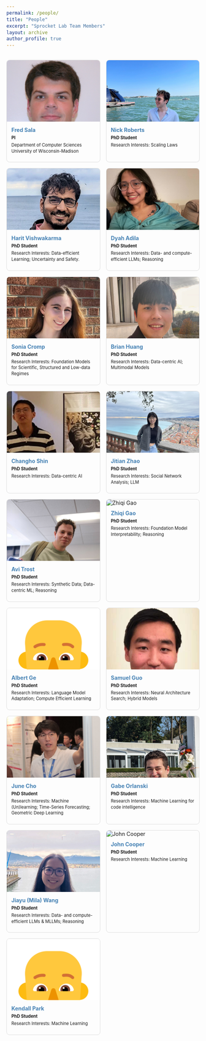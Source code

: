 ```yaml
---
permalink: /people/
title: "People"
excerpt: "Sprocket Lab Team Members"
layout: archive
author_profile: true
---
```


<div class="people-container">

  <div class="person-card">
    <img src="/images/lab_members/fred.jpg" alt="Fred Sala" onerror="this.src='/images/lab_members/fred.jpg'">
    <h3><a href="https://pages.cs.wisc.edu/~fredsala/">Fred Sala</a></h3>
    <p class="position">PI</p>
    <p class="research-interests">Department of Computer Sciences<br>
    University of Wisconsin-Madison</p>
  </div>

  <div class="person-card">
    <img src="/images/lab_members/nick.png" alt="Nick Roberts" onerror="this.src='/images/lab_members/nick.png'">
    <h3><a href="https://nick11roberts.github.io/">Nick Roberts</a></h3>
    <p class="position">PhD Student</p>
    <p class="research-interests">Research Interests: Scaling Laws</p>
  </div>
  
  <div class="person-card">
    <img src="/images/lab_members/harit.jpg" alt="Harit Vishwakarma" onerror="this.src='/images/lab_members/harit.jpg'">
    <h3><a href="https://harit7.github.io/">Harit Vishwakarma</a></h3>
    <p class="position">PhD Student</p>
    <p class="research-interests">Research Interests: Data-efficient Learning; Uncertainty and Safety.</p>
  </div>
  
  <div class="person-card">
    <img src="/images/lab_members/dyah.jpg" alt="Dyah Adila" onerror="this.src='/images/lab_members/dyah.jpg'">
    <h3><a href="https://dyahadila.github.io/">Dyah Adila</a></h3>
    <p class="position">PhD Student</p>
    <p class="research-interests">Research Interests: Data- and compute-efficient LLMs; Reasoning</p>
  </div>
  
  <div class="person-card">
    <img src="/images/lab_members/sonia.jpeg" alt="Sonia Cromp" onerror="this.src='/images/lab_members/sonia.jpeg'">
    <h3><a href="https://socromp.github.io/">Sonia Cromp</a></h3>
    <p class="position">PhD Student</p>
    <p class="research-interests">Research Interests: Foundation Models for Scientific, Structured and Low-data Regimes</p>
  </div>
  
  <div class="person-card">
    <img src="/images/lab_members/brian.jpg" alt="Brian Huang" onerror="this.src='/images/lab_members/brian.jpg'">
    <h3><a href="https://zihengh1.github.io/">Brian Huang</a></h3>
    <p class="position">PhD Student</p>
    <p class="research-interests">Research Interests: Data-centric AI; Multimodal Models </p>
  </div>
  
  <div class="person-card">
    <img src="/images/lab_members/cshin.jpg" alt="Changho Shin" onerror="this.src='/images/lab_members/cshin.jpg'">
    <h3><a href="https://ch-shin.github.io/">Changho Shin</a></h3>
    <p class="position">PhD Student</p>
    <p class="research-interests">Research Interests: Data-centric AI</p>
  </div>
  
  <div class="person-card">
    <img src="/images/lab_members/jitian.jpg" alt="Jitian Zhao" onerror="this.src='/images/lab_members/jitian.jpg'">
    <h3><a href="https://jzhao326.github.io/">Jitian Zhao</a></h3>
    <p class="position">PhD Student</p>
    <p class="research-interests">Research Interests: Social Network Analysis; LLM</p>
  </div>

  <div class="person-card">
    <img src="/images/lab_members/avi.jpg" alt="Avi Trost" onerror="this.src='/images/lab_members/avi.jpg'">
    <h3><a href="https://avitrost.github.io/">Avi Trost</a></h3>
    <p class="position">PhD Student</p>
    <p class="research-interests">Research Interests: Synthetic Data; Data-centric ML; Reasoning</p>
  </div>

  <div class="person-card">
    <img src="/images/lab_members/zhiqi.jpg" alt="Zhiqi Gao" onerror="this.src='/images/lab_members/zhiqi.png'">
    <h3><a href="https://zhiqigao2001.github.io/">Zhiqi Gao</a></h3>
    <p class="position">PhD Student</p>
    <p class="research-interests">Research Interests: Foundation Model Interpretability; Reasoning</p>
  </div>

  <div class="person-card">
    <img src="/images/lab_members/default.png" alt="Albert Ge" onerror="this.src='/images/lab_members/default.png'">
    <h3><a href="https://www.albertge.com/">Albert Ge</a></h3>
    <p class="position">PhD Student</p>
    <p class="research-interests">Research Interests: Language Model Adaptation; Compute Efficient Learning</p>
  </div>

  <div class="person-card">
    <img src="/images/lab_members/sam.jpeg" alt="Samuel Guo" onerror="this.src='/images/lab_members/sam.jpeg'">
    <h3><a href="https://www.linkedin.com/in/samuel-guo-03570b148/">Samuel Guo</a></h3>
    <p class="position">PhD Student</p>
    <p class="research-interests">Research Interests: Neural Architecture Search; Hybrid Models</p>
  </div>

  <div class="person-card">
    <img src="/images/lab_members/june.jpeg" alt="June Cho" onerror="this.src='/images/lab_members/june.jpeg'">
    <h3><a href="https://sc782.github.io/">June Cho</a></h3>
    <p class="position">PhD Student</p>
    <p class="research-interests">Research Interests: Machine (Un)learning; Time-Series Forecasting; Geometric Deep Learning</p>
  </div>

  <div class="person-card">
    <img src="/images/lab_members/gabe.jpg" alt="Gabe Orlanski" onerror="this.src='/images/lab_members/gabe.jpg'">
    <h3><a href="https://gabeorlanski.github.io/">Gabe Orlanski</a></h3>
    <p class="position">PhD Student</p>
    <p class="research-interests">Research Interests: Machine Learning for code intelligence</p>
  </div>

  <div class="person-card">
    <img src="/images/lab_members/mila.jpeg" alt="Jiayu (Mila) Wang" onerror="this.src='/images/lab_members/mila.jpeg'">
    <h3><a href="https://jiayuww.github.io/">Jiayu (Mila) Wang</a></h3>
    <p class="position">PhD Student</p>
    <p class="research-interests">Research Interests: Data- and compute-efficient LLMs & MLLMs; Reasoning</p>
  </div>

  <div class="person-card">
    <img src="/images/lab_members/john.png" alt="John Cooper" onerror="this.src='/images/lab_members/john.jpg'">
    <h3><a href="https://www.linkedin.com/in/john-cooper-99a348213/">John Cooper</a></h3>
    <p class="position">PhD Student</p>
    <p class="research-interests">Research Interests: Machine Learning</p>
  </div>

  <div class="person-card">
    <img src="/images/lab_members/default.png" alt="Kendall Park" onerror="this.src='/images/lab_members/default.png'">
    <h3><a href="https://www.linkedin.com/in/kendallpark/">Kendall Park</a></h3>
    <p class="position">PhD Student</p>
    <p class="research-interests">Research Interests: Machine Learning</p>
  </div>


<style>
.people-container {
  display: grid;
  grid-template-columns: repeat(auto-fill, minmax(200px, 1fr));
  gap: 15px;
  margin-top: 30px;
}

.person-card {
  border: 1px solid #ddd;
  border-radius: 8px;
  overflow: hidden;
  transition: transform 0.3s;
}

.person-card:hover {
  transform: translateY(-3px);
  box-shadow: 0 3px 10px rgba(0,0,0,0.1);
}

.person-card img {
  width: 100%;
  height: 160px;
  object-fit: cover;
  object-position: top; /* This ensures images display from the top */
}

.person-card h3 {
  margin: 0;
  font-size: 1em;
  padding: 10px 12px 5px 12px;
}

.person-card h3 a {
  color: #4682B4;
  text-decoration: none;
}

.person-card h3 a:hover {
  text-decoration: underline;
}

.person-card .position {
  margin: 0;
  font-weight: bold;
  font-size: 0.8em;
  padding: 0 12px;
}

.person-card .research-interests {
  margin: 5px 0 10px 0;
  font-size: 0.8em;
  line-height: 1.4;
  padding: 0 12px 10px 12px;
}

.person-card .links {
  margin: 0;
  font-size: 0.8em;
  padding: 0 12px 10px 12px;
}
</style>